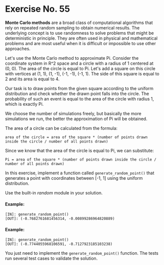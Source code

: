 # Exercise No. 55

**Monte Carlo methods** are a broad class of computational algorithms that rely on repeated random sampling to obtain numerical results. The underlying concept is to use randomness to solve problems that might be deterministic in principle. They are often used in physical and mathematical problems and are most useful when it is difficult or impossible to use other approaches.

Let's use the Monte Carlo method to approximate Pi. Consider the coordinate system in R^2 space and a circle with a radius of 1 centered at (0, 0). The area of the circle is equal to Pi. Let's add a square on this circle with vertices at (1, 1), (1, -1), (-1, -1), (-1, 1). The side of this square is equal to 2 and its area is equal to 4.

Our task is to draw points from the given square according to the uniform distribution and check whether the drawn point falls into the circle. The probability of such an event is equal to the area of the circle with radius 1, which is exactly Pi.

We choose the number of simulations freely, but basically the more simulations we run, the better the approximation of Pi will be obtained.


The area of a circle can be calculated from the formula:

    area of the circle = area of the square * (number of points drawn inside the circle / number of all points drawn)


Since we know that the area of the circle is equal to Pi, we can substitute:

    Pi = area of the square * (number of points drawn inside the circle / number of all points drawn)


In this exercise, implement a function called `generate_random_point()` that generates a point with coordinates between [-1, 1] using the uniform distribution.


Use the built-in *random* module in your solution.


#### Example:

    [IN]: generate_random_point()
    [OUT]: (-0.7682761681456314, -0.00899286964820889)


#### Example:

    [IN]: generate_random_point()
    [OUT]: (-0.7744055968106591, -0.7127923185103238)


You just need to implement the `generate_random_point()` function. The tests run several test cases to validate the solution.